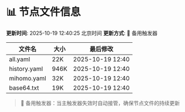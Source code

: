 # 📊 节点文件信息

**更新时间**: 2025-10-19 12:40:25 北京时间
**更新方式**: 🔄 备用触发器

| 文件名 | 大小 | 最后修改 |
|--------|------|----------|
| all.yaml | 22K | 2025-10-19 12:40 |
| history.yaml | 946K | 2025-10-19 12:40 |
| mihomo.yaml | 32K | 2025-10-19 12:40 |
| base64.txt | 19K | 2025-10-19 12:40 |

> 🔄 备用触发器：当主触发器失效时自动接管，确保节点文件的持续更新
